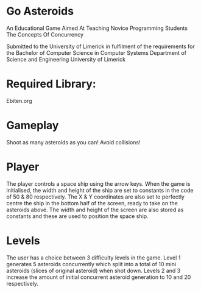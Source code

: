 # Go Asteroids
An Educational Game Aimed At Teaching Novice Programming Students The Concepts Of Concurrency

Submitted to the University of Limerick in fulfilment of the requirements for the Bachelor of Computer Science in Computer Systems
Department of Science and Engineering University of Limerick

# Required Library:

Ebiten.org

# Gameplay

Shoot as many asteroids as you can! Avoid collisions!

# Player

The player controls a space ship using the arrow keys. When the game is initialised, the width and height of the ship are set to constants in the code of 50 & 80 respectively. The X & Y coordinates are also set to perfectly centre the ship in the bottom half of the screen, ready to take on the asteroids above. The width and height of the screen are also stored as constants and these are used to position the space ship.


# Levels

The user has a choice between 3 difficulty levels in the game. Level 1 generates 5 asteroids concurrently which split into a total of 10 mini asteroids (slices of original asteroid) when shot down. Levels 2 and 3 increase the amount of initial concurrent asteroid generation to 10 and 20 respectively.
